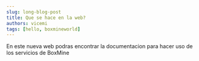 ```yaml
---
slug: long-blog-post
title: Que se hace en la web?
authors: vicemi
tags: [hello, boxmineworld]
---
```


En este nueva web podras encontrar la documentacion para hacer uso de los servicios de BoxMine


